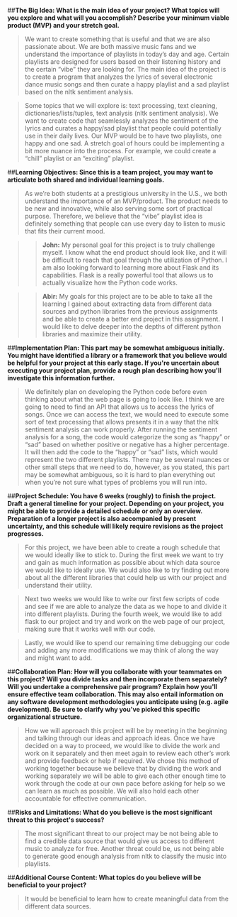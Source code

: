 ##**The Big Idea: What is the main idea of your project? What topics will you explore and what will you accomplish? Describe your minimum viable product (MVP) and your stretch goal.**

>We want to create something that is useful and that we are also passionate about. We are both massive music fans and we understand the importance of playlists in today’s day and age. Certain playlists are designed for users based on their listening history and the certain “vibe” they are looking for. The main idea of the project is to create a program that analyzes the lyrics of several electronic dance music songs and then curate a happy playlist and a sad playlist based on the nltk sentiment analysis. 

>Some topics that we will explore is: text processing, text cleaning, dictionaries/lists/tuples, text analysis (nltk sentiment analysis). We want to create code that seamlessly analyzes the sentiment of the lyrics and curates a happy/sad playlist that people could potentially use in their daily lives.
Our MVP would be to have two playlists, one happy and one sad. A stretch goal of hours could be implementing a bit more nuance into the process. For example, we could create a “chill” playlist or an “exciting” playlist.

##**Learning Objectives: Since this is a team project, you may want to articulate both shared and individual learning goals.**

>As we’re both students at a prestigious university in the U.S., we both understand the importance of an MVP/product. The product needs to be new and innovative, while also serving some sort of practical purpose. Therefore, we believe that the “vibe” playlist idea is definitely something that people can use every day to listen to music that fits their current mood. 

>>**John:** My personal goal for this project is to truly challenge myself. I know what the end product should look like, and it will be difficult to reach that goal through the utilization of Python. I am also looking forward to learning more about Flask and its capabilities. Flask is a really powerful tool that allows us to actually visualize how the Python code works.

>>**Abir:** My goals for this project are to be able to take all the learning I gained about extracting data from different data sources and python libraries from the previous assignments and be able to create a better end project in this assignment. I would like to delve deeper into the depths of different python libraries and maximize their utility.

##**Implementation Plan: This part may be somewhat ambiguous initially. You might have identified a library or a framework that you believe would be helpful for your project at this early stage. If you're uncertain about executing your project plan, provide a rough plan describing how you'll investigate this information further.**

>We definitely plan on developing the Python code before even thinking about what the web page is going to look like. I think we are going to need to find an API that allows us to access the lyrics of songs. Once we can access the text, we would need to execute some sort of text processing that allows presents it in a way that the nltk sentiment analysis can work properly. After running the sentiment analysis for a song, the code would categorize the song as “happy” or “sad” based on whether positive or negative has a higher percentage. It will then add the code to the “happy” or “sad” lists, which would represent the two different playlists. There may be several nuances or other small steps that we need to do, however, as you stated, this part may be somewhat ambiguous, so it is hard to plan everything out when you’re not sure what types of problems you will run into. 

##**Project Schedule: You have 6 weeks (roughly) to finish the project. Draft a general timeline for your project. Depending on your project, you might be able to provide a detailed schedule or only an overview. Preparation of a longer project is also accompanied by present uncertainty, and this schedule will likely require revisions as the project progresses.**

>For this project, we have been able to create a rough schedule that we would ideally like to stick to. During the first week we want to try and gain as much information as possible about which data source we would like to ideally use. We would also like to try finding out more about all the different libraries that could help us with our project and understand their utility. 

>Next two weeks we would like to write our first few scripts of code and see if we are able to analyze the data as we hope to and divide it into different playlists. 
During the fourth week, we would like to add flask to our project and try and work on the web page of our project, making sure that it works well with our code.

>Lastly, we would like to spend our remaining time debugging our code and adding any more modifications we may think of along the way and might want to add. 

##**Collaboration Plan: How will you collaborate with your teammates on this project? Will you divide tasks and then incorporate them separately? Will you undertake a comprehensive pair program? Explain how you'll ensure effective team collaboration. This may also entail information on any software development methodologies you anticipate using (e.g. agile development). Be sure to clarify why you've picked this specific organizational structure.**

>How we will approach this project will be by meeting in the beginning and talking through our ideas and approach ideas. Once we have decided on a way to proceed, we would like to divide the work and work on it separately and then meet again to review each other’s work and provide feedback or help if required. 
We chose this method of working together because we believe that by dividing the work and working separately we will be able to give each other enough time to work through the code at our own pace before asking for help so we can learn as much as possible. We will also hold each other accountable for effective communication. 

##**Risks and Limitations: What do you believe is the most significant threat to this project's success?**

>The most significant threat to our project may be not being able to find a credible data source that would give us access to different music to analyze for free. Another threat could be, us not being able to generate good enough analysis from nltk to classify the music into playlists.

##**Additional Course Content: What topics do you believe will be beneficial to your project?**

>It would be beneficial to learn how to create meaningful data from the different data sources. 
